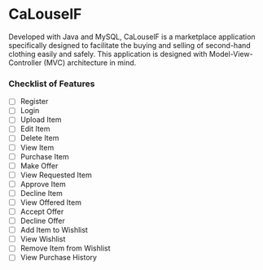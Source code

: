 # CaLouselF
Developed with Java and MySQL, CaLouselF is a marketplace application specifically designed to facilitate the buying and selling of second-hand clothing easily and safely. This application is designed with Model-View-Controller (MVC) architecture in mind.

### Checklist of Features
- [ ] Register
- [ ] Login
- [ ] Upload Item
- [ ] Edit Item
- [ ] Delete Item
- [ ] View Item
- [ ] Purchase Item
- [ ] Make Offer
- [ ] View Requested Item
- [ ] Approve Item
- [ ] Decline Item
- [ ] View Offered Item
- [ ] Accept Offer
- [ ] Decline Offer
- [ ] Add Item to Wishlist
- [ ] View Wishlist
- [ ] Remove Item from Wishlist
- [ ] View Purchase History
